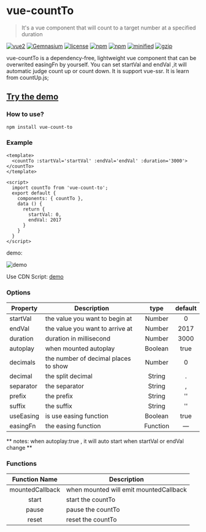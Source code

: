 # vue-countTo

> It's a vue component that will count to a target number at a specified duration

 [![vue2](https://img.shields.io/badge/vue-2.x-brightgreen.svg)](https://vuejs.org/)
 [![Gemnasium](https://img.shields.io/gemnasium/mathiasbynens/he.svg)](https://github.com/PanJiaChen/vue-countTo)
 [![license](https://img.shields.io/github/license/mashape/apistatus.svg)](https://github.com/PanJiaChen/vue-countTo)
 [![npm](https://img.shields.io/npm/v/vue-count-to.svg)](https://www.npmjs.com/package/vue-count-to)
 [![npm](https://img.shields.io/npm/dm/vue-count-to.svg)](https://npmcharts.com/compare/vue-count-to)
 [![minified](https://badgen.net/bundlephobia/min/vue-count-to)](https://bundlephobia.com/result?p=vue-count-to)
 [![gzip](https://badgen.net/bundlephobia/minzip/vue-count-to)](https://bundlephobia.com/result?p=vue-count-to)

vue-countTo is a dependency-free, lightweight vue component that can be overwrited  easingFn by yourself.
You can set startVal and endVal ,it will automatic judge count up or count down.
It is support vue-ssr.
It is learn from countUp.js;

## [Try the demo](http://panjiachen.github.io/countTo/demo/)

### How to use?
```bash
npm install vue-count-to
```

### Example

```vue
<template>
  <countTo :startVal='startVal' :endVal='endVal' :duration='3000'></countTo>
</template>

<script>
  import countTo from 'vue-count-to';
  export default {
    components: { countTo },
    data () {
      return {
        startVal: 0,
        endVal: 2017
      }
    }
  }
</script>
```
demo:

![demo](https://github.com/PanJiaChen/vue-countTo/blob/master/countDemo.gif)

Use CDN Script: [demo](https://github.com/PanJiaChen/vue-countTo/blob/master/demo/index.html)



### Options
|    Property    |    Description   |   type   |	default	|
| -----------------  | ---------------- | :--------: | :----------: |
| startVal       | the value you want to begin at |Number| 0 |
| endVal         | the value you want to arrive at |Number | 2017 |
| duration  | duration in millisecond | Number | 3000 |
| autoplay     | when mounted autoplay | Boolean | true |
| decimals     | the number of decimal places to show | Number | 0 |
| decimal     | the split decimal | String | . |
| separator     | the separator | String | , |
| prefix     | the prefix | String | '' |
| suffix     | the suffix | String | '' |
| useEasing     | is use easing function | Boolean | true |
| easingFn     | the easing function | Function | — |

** notes: when autoplay:true , it will auto start when startVal or endVal change **


### Functions
| Function Name | Description   |
| :--------:   | -----  |
|    mountedCallback    |  when mounted will emit  mountedCallback  |
|    start    |  start the countTo  |
|    pause   |  pause  the countTo |
|    reset    |  reset  the countTo |
